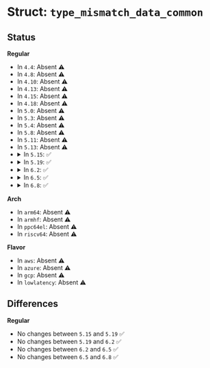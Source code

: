 # Struct: <code>type_mismatch_data_common</code>

## Status
<b>Regular</b>
<ul>
<li>
In <code>4.4</code>: Absent ⚠️
</li>
<li>
In <code>4.8</code>: Absent ⚠️
</li>
<li>
In <code>4.10</code>: Absent ⚠️
</li>
<li>
In <code>4.13</code>: Absent ⚠️
</li>
<li>
In <code>4.15</code>: Absent ⚠️
</li>
<li>
In <code>4.18</code>: Absent ⚠️
</li>
<li>
In <code>5.0</code>: Absent ⚠️
</li>
<li>
In <code>5.3</code>: Absent ⚠️
</li>
<li>
In <code>5.4</code>: Absent ⚠️
</li>
<li>
In <code>5.8</code>: Absent ⚠️
</li>
<li>
In <code>5.11</code>: Absent ⚠️
</li>
<li>
In <code>5.13</code>: Absent ⚠️
</li>
<li>
<details>
<summary>In <code>5.15</code>: ✅</summary>

```c
struct type_mismatch_data_common {
    struct source_location *location;
    struct type_descriptor *type;
    long unsigned int alignment;
    unsigned char type_check_kind;
};
```
</details>
</li>
<li>
<details>
<summary>In <code>5.19</code>: ✅</summary>

```c
struct type_mismatch_data_common {
    struct source_location *location;
    struct type_descriptor *type;
    long unsigned int alignment;
    unsigned char type_check_kind;
};
```
</details>
</li>
<li>
<details>
<summary>In <code>6.2</code>: ✅</summary>

```c
struct type_mismatch_data_common {
    struct source_location *location;
    struct type_descriptor *type;
    long unsigned int alignment;
    unsigned char type_check_kind;
};
```
</details>
</li>
<li>
<details>
<summary>In <code>6.5</code>: ✅</summary>

```c
struct type_mismatch_data_common {
    struct source_location *location;
    struct type_descriptor *type;
    long unsigned int alignment;
    unsigned char type_check_kind;
};
```
</details>
</li>
<li>
<details>
<summary>In <code>6.8</code>: ✅</summary>

```c
struct type_mismatch_data_common {
    struct source_location *location;
    struct type_descriptor *type;
    long unsigned int alignment;
    unsigned char type_check_kind;
};
```
</details>
</li>
</ul>
<b>Arch</b>
<ul>
<li>
In <code>arm64</code>: Absent ⚠️
</li>
<li>
In <code>armhf</code>: Absent ⚠️
</li>
<li>
In <code>ppc64el</code>: Absent ⚠️
</li>
<li>
In <code>riscv64</code>: Absent ⚠️
</li>
</ul>
<b>Flavor</b>
<ul>
<li>
In <code>aws</code>: Absent ⚠️
</li>
<li>
In <code>azure</code>: Absent ⚠️
</li>
<li>
In <code>gcp</code>: Absent ⚠️
</li>
<li>
In <code>lowlatency</code>: Absent ⚠️
</li>
</ul>

## Differences
<b>Regular</b>
<ul>
<li>
No changes between <code>5.15</code> and <code>5.19</code> ✅
</li>
<li>
No changes between <code>5.19</code> and <code>6.2</code> ✅
</li>
<li>
No changes between <code>6.2</code> and <code>6.5</code> ✅
</li>
<li>
No changes between <code>6.5</code> and <code>6.8</code> ✅
</li>
</ul>
